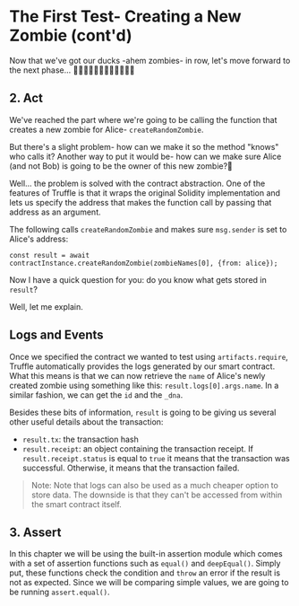 # The First Test- Creating a New Zombie (cont'd)

Now that we've got our ducks -ahem zombies- in row, let's move forward to the next phase... 🧟🦆‍🧟🦆🧟🦆‍🧟🦆🧟🦆‍🧟🦆

## 2. Act

We've reached the part where we're going to be calling the function that creates a new zombie for Alice- `createRandomZombie`.

But there's a slight problem- how can we make it so the method "knows" who calls it? Another way to put it would be- how can we make sure Alice (and not Bob) is going to be the owner of this new zombie?🧐

Well... the problem is solved with the contract abstraction. One of the features of Truffle is that it wraps the original Solidity implementation and lets us specify the address that makes the function call by passing that address as an argument.

The following calls `createRandomZombie` and makes sure `msg.sender` is set to Alice's address:

```
const result = await contractInstance.createRandomZombie(zombieNames[0], {from: alice});
```

Now I have a quick question for you: do you know what gets stored in `result`?

Well, let me explain.

## Logs and Events

Once we specified the contract we wanted to test using `artifacts.require`, Truffle automatically provides the logs generated by our smart contract. What this means is that we can now retrieve the `name` of Alice's newly created zombie using something like this: `result.logs[0].args.name`. In a similar fashion, we can get the `id` and the `_dna`.

Besides these bits of information, `result` is going to be giving us several other useful details about the transaction:

- `result.tx`: the transaction hash
- `result.receipt`: an object containing the transaction receipt. If `result.receipt.status` is equal to `true` it means that the transaction was successful. Otherwise, it means that the transaction failed.

> Note: Note that logs can also be used as a much cheaper option to store data. The downside is that they can't be accessed from within the smart contract itself.

## 3. Assert

In this chapter we will be using the built-in assertion module which comes with a set of assertion functions such as `equal()` and `deepEqual()`. Simply put, these functions check the condition and `throw` an error if the result is not as expected. Since we will be comparing simple values, we are going to be running `assert.equal()`.
